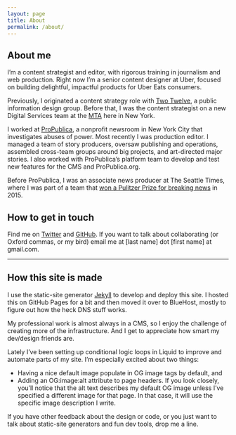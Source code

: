 ```yaml
---
layout: page
title: About
permalink: /about/
---
```


## About me

I’m a content strategist and editor, with rigorous training in journalism and web production. Right now I’m a senior content designer at Uber, focused on building delightful, impactful products for Uber Eats consumers.

Previously, I originated a content strategy role with [Two Twelve](http://www.twotwelve.com/), a public information design group. Before that, I was the content strategist on a new Digital Services team at the [MTA](https://new.mta.info/) here in New York.

I worked at [ProPublica](https://www.propublica.org), a nonprofit newsroom in New York City that investigates abuses of power. Most recently I was production editor. I managed a team of story producers, oversaw publishing and operations, assembled cross-team groups around big projects, and art-directed major stories. I also worked with ProPublica’s platform team to develop and test new features for the CMS and ProPublica.org.

Before ProPublica, I was an associate news producer at The Seattle Times, where I was part of a team that [won a Pulitzer Prize for breaking news](https://www.pulitzer.org/winners/seattle-times-staff) in 2015.

## How to get in touch

Find me on [Twitter](https://twitter.com/hannahsbirch) and [GitHub](https://github.com/hannah-birch). If you want to talk about collaborating (or Oxford commas, or my bird) email me at [last name] dot [first name] at gmail.com.

<hr />

## How this site is made

I use the static-site generator [Jekyll](https://jekyllrb.com/) to develop and deploy this site. I hosted this on GitHub Pages for a bit and then moved it over to BlueHost, mostly to figure out how the heck DNS stuff works.

My professional work is almost always in a CMS, so I enjoy the challenge of creating more of the infrastructure. And I get to appreciate how smart my dev/design friends are.

Lately I’ve been setting up conditional logic loops in Liquid to improve and automate parts of my site. I’m especially excited about two things:
- Having a nice default image populate in OG image tags by default, and
- Adding an OG:image:alt attribute to page headers. If you look closely, you’ll notice that the alt text describes my default OG image unless I’ve specified a different image for that page. In that case, it will use the specific image description I write.

If you have other feedback about the design or code, or you just want to talk about static-site generators and fun dev tools, drop me a line.
